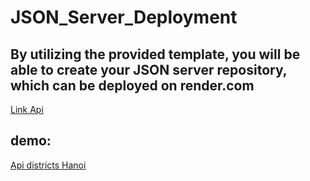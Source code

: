 # JSON_Server_Deployment




By utilizing the provided template, you will be able to create your JSON server repository, which can be deployed on render.com
--------------
[Link Api](https://api-hanoi.onrender.com)
## demo:
[Api districts Hanoi](https://api-hanoi.onrender.com/hanoiCitys)



